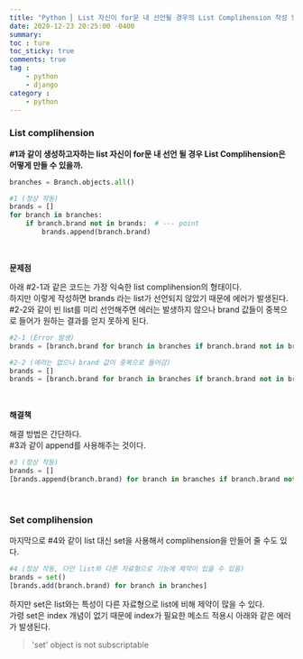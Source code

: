 ```yaml
---
title: "Python ⎜ List 자신이 for문 내 선언될 경우의 List Complihension 작성 방법"
date: 2020-12-23 20:25:00 -0400
summary: 
toc : ture
toc_sticky: true
comments: true
tag : 
    - python
    - django
category : 
    - python
---
```



### List complihension  

**#1과 같이 생성하고자하는 list 자신이 for문 내 선언 될 경우 List Complihension은 어떻게 만들 수 있을까.**  


```python
branches = Branch.objects.all()

#1 (정상 작동)
brands = []
for branch in branches:
    if branch.brand not in brands:  # --- point
        brands.append(branch.brand)
```

<br>

**문제점**  

아래 #2-1과 같은 코드는 가장 익숙한 list complihension의 형태이다.  
하지만 이렇게 작성하면 brands 라는 list가 선언되지 않았기 때문에 에러가 발생된다.  
#2-2와 같이 빈 list를 미리 선언해주면 에러는 발생하지 않으나 brand 값들이 중복으로 들어가 원하는 결과를 얻지 못하게 된다. 
```python
#2-1 (Error 발생)
brands = [branch.brand for branch in branches if branch.brand not in brands]

#2-2 (에러는 없으나 brand 값이 중복으로 들어감)
brands = []
brands = [branch.brand for branch in branches if branch.brand not in brands]
```
<br>

**해결책**  

해결 방법은 간단하다.  
#3과 같이 append를 사용해주는 것이다.  

```python
#3 (정상 작동)
brands = []
[brands.append(branch.brand) for branch in branches if branch.brand not in brands]
```

<br>

### Set complihension  

마지막으로 #4와 같이 list 대신 set을 사용해서 complihension을 만들어 줄 수도 있다.  


```python
#4 (정상 작동, 다만 list와 다른 자료형으로 기능에 제약이 있을 수 있음)
brands = set()
[brands.add(branch.brand) for branch in branches]
```

하지만 set은 list와는 특성이 다른 자료형으로 list에 비해 제약이 많을 수 있다.  
가령 set은 index 개념이 없기 때문에 index가 필요한 메소드 적용시 아래와 같은 에러가 발생된다.  
> 'set' object is not subscriptable
